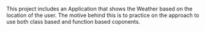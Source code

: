 This project includes an Application that shows the Weather based on the location of the user.
The motive behind this is to practice on the approach to use both class based and function based coponents.
